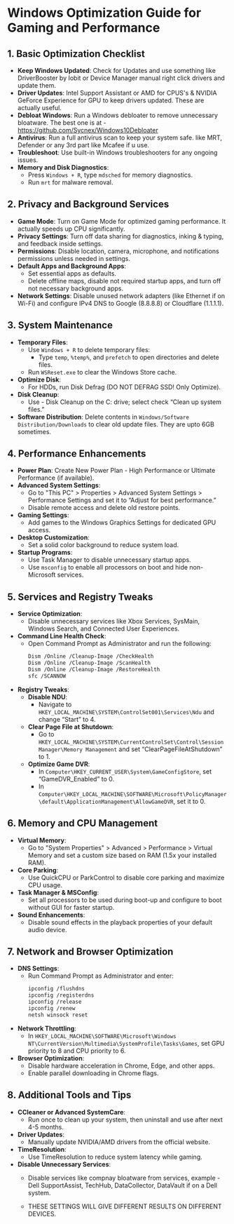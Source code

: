 # Windows Optimization Guide for Gaming and Performance

## 1. Basic Optimization Checklist
- **Keep Windows Updated**: Check for Updates and use something like DriverBooster by Iobit or Device Manager manual right click drivers and update them.
- **Driver Updates**: Intel Support Assistant or AMD for CPUS's & NVIDIA GeForce Experience for GPU to keep drivers updated. These are actually useful.
- **Debloat Windows**: Run a Windows debloater to remove unnecessary bloatware. The best one is at - https://github.com/Sycnex/Windows10Debloater
- **Antivirus**: Run a full antivirus scan to keep your system safe. like MRT, Defender or any 3rd part like Mcafee if u use.
- **Troubleshoot**: Use built-in Windows troubleshooters for any ongoing issues.
- **Memory and Disk Diagnostics**:
  - Press `Windows + R`, type `mdsched` for memory diagnostics.
  - Run `mrt` for malware removal.

## 2. Privacy and Background Services
- **Game Mode**: Turn on Game Mode for optimized gaming performance. It actually speeds up CPU significantly.
- **Privacy Settings**: Turn off data sharing for diagnostics, inking & typing, and feedback inside settings.
- **Permissions**: Disable location, camera, microphone, and notifications permissions unless needed in settings.
- **Default Apps and Background Apps**:
  - Set essential apps as defaults.
  - Delete offline maps, disable not required startup apps, and turn off not necessary background apps.
- **Network Settings**: Disable unused network adapters (like Ethernet if on Wi-Fi) and configure IPv4 DNS to Google (8.8.8.8) or Cloudflare (1.1.1.1).

## 3. System Maintenance
- **Temporary Files**:
  - Use `Windows + R` to delete temporary files:
    - Type `temp`, `%temp%`, and `prefetch` to open directories and delete files.
  - Run `WSReset.exe` to clear the Windows Store cache.
- **Optimize Disk**:
  - For HDDs, run Disk Defrag (DO NOT DEFRAG SSD! Only Optimize).
- **Disk Cleanup**:
  - Use - Disk Cleanup on the C: drive; select check “Clean up system files.”
- **Software Distribution**: Delete contents in `Windows/Software Distribution/Downloads` to clear old update files. They are upto 6GB sometimes.

## 4. Performance Enhancements
- **Power Plan**: Create New Power Plan - High Performance or Ultimate Performance (if available).
- **Advanced System Settings**:
  - Go to "This PC" > Properties > Advanced System Settings > Performance Settings and set it to “Adjust for best performance.”
  - Disable remote access and delete old restore points.
- **Gaming Settings**:
  - Add games to the Windows Graphics Settings for dedicated GPU access.
- **Desktop Customization**:
  - Set a solid color background to reduce system load.
- **Startup Programs**:
  - Use Task Manager to disable unnecessary startup apps.
  - Use `msconfig` to enable all processors on boot and hide non-Microsoft services.

## 5. Services and Registry Tweaks
- **Service Optimization**:
  - Disable unnecessary services like Xbox Services, SysMain, Windows Search, and Connected User Experiences.
- **Command Line Health Check**:
  - Open Command Prompt as Administrator and run the following:
    ```bash
    Dism /Online /Cleanup-Image /CheckHealth
    Dism /Online /Cleanup-Image /ScanHealth
    Dism /Online /Cleanup-Image /RestoreHealth
    sfc /SCANNOW
    ```
- **Registry Tweaks**:
  - **Disable NDU**:
    - Navigate to `HKEY_LOCAL_MACHINE\SYSTEM\ControlSet001\Services\Ndu` and change “Start” to 4.
  - **Clear Page File at Shutdown**:
    - Go to `HKEY_LOCAL_MACHINE\SYSTEM\CurrentControlSet\Control\Session Manager\Memory Management` and set “ClearPageFileAtShutdown” to 1.
  - **Optimize Game DVR**:
    - In `Computer\HKEY_CURRENT_USER\System\GameConfigStore`, set “GameDVR_Enabled” to 0.
    - In `Computer\HKEY_LOCAL_MACHINE\SOFTWARE\Microsoft\PolicyManager\default\ApplicationManagement\AllowGameDVR`, set it to 0.

## 6. Memory and CPU Management
- **Virtual Memory**:
  - Go to "System Properties" > Advanced > Performance > Virtual Memory and set a custom size based on RAM (1.5x your installed RAM).
- **Core Parking**:
  - Use QuickCPU or ParkControl to disable core parking and maximize CPU usage.
- **Task Manager & MSConfig**:
  - Set all processors to be used during boot-up and configure to boot without GUI for faster startup.
- **Sound Enhancements**:
  - Disable sound effects in the playback properties of your default audio device.

## 7. Network and Browser Optimization
- **DNS Settings**:
  - Run Command Prompt as Administrator and enter:
    ```bash
    ipconfig /flushdns
    ipconfig /registerdns
    ipconfig /release
    ipconfig /renew
    netsh winsock reset
    ```
- **Network Throttling**:
  - In `HKEY_LOCAL_MACHINE\SOFTWARE\Microsoft\Windows NT\CurrentVersion\Multimedia\SystemProfile\Tasks\Games`, set GPU priority to 8 and CPU priority to 6.
- **Browser Optimization**:
  - Disable hardware acceleration in Chrome, Edge, and other apps.
  - Enable parallel downloading in Chrome flags.

## 8. Additional Tools and Tips
- **CCleaner or Advanced SystemCare**:
  - Run once to clean up your system, then uninstall and use after next 4-5 months.
- **Driver Updates**:
  - Manually update NVIDIA/AMD drivers from the official website.
- **TimeResolution**:
  - Use TimeResolution to reduce system latency while gaming.
- **Disable Unnecessary Services**:
  - Disable services like compnay bloatware from services, example  - Dell SupportAssist, TechHub, DataCollector, DataVault if on a Dell system.
 
  - THESE SETTINGS WILL GIVE DIFFERENT RESULTS ON DIFFERENT DEVICES. 
